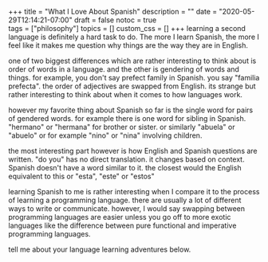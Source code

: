 +++
title = "What I Love About Spanish"
description = ""
date = "2020-05-29T12:14:21-07:00"
draft = false
notoc = true  
tags = ["philosophy"]
topics = []
custom_css = []
+++
learning a second language is definitely  a hard task to do. 
The more  I learn Spanish, the more I feel like it makes me question why things are the way they are in English. 
<!-- more -->


one of two biggest differences which are rather interesting to think about  is order of words in a language. 
and the other is gendering of words and things. 
for example, you don't say prefect family in Spanish. you say "familia prefecta". 
the order of adjectives are swapped from English. 
its strange but rather interesting to think about when it comes to how languages work. 


however my favorite thing  about Spanish so far is the single word for pairs of gendered words. 
for example there is one word for sibling in Spanish.  "hermano" or "hermana"  for 
brother or sister. or similarly "abuela" or "abuelo"
or for example "nino" or "nina" involving children. 

the most interesting part however is how English and Spanish questions are written. 
"do you" has no direct translation. it changes based on context. 
Spanish doesn't have a word similar to it.  the closest would the English equivalent to this or "esta", "este" or "estos"

learning Spanish to me is rather interesting when I compare it to the process of learning a programming language. 
there are usually a lot of different ways to write or communicate. 
however, I would say swapping between programming languages are easier unless you go off to more exotic languages like the difference between 
pure functional and imperative  programming languages.

tell me about your language learning adventures below. 

